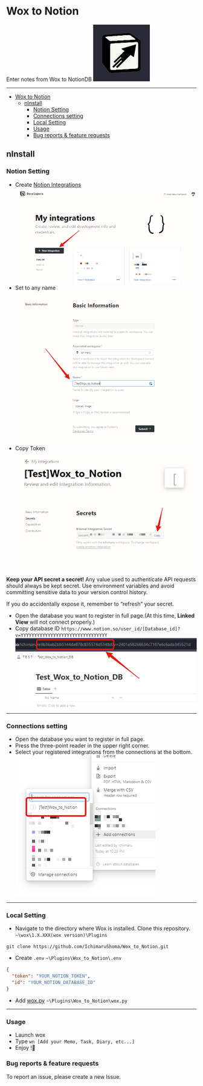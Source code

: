 # Wox to Notion

Enter notes from Wox to NotionDB
![rapid notion icon](Images/icon.png)

---

- [Wox to Notion](#wox-to-notion)
  - [nInstall](#ninstall)
    - [Notion Setting](#notion-setting)
    - [Connections setting](#connections-setting)
    - [Local Setting](#local-setting)
    - [Usage](#usage)
    - [Bug reports \& feature requests](#bug-reports--feature-requests)

## nInstall

### Notion Setting

- Create [Notion Integrations](https://www.notion.so/my-integrations)
  ![My-integrations-page](assets/My_integrations.png)
- Set to any name
  ![Set-Any-Name](assets/Set_any_name.png)
- Copy Token
  ![Notion-token](assets/Notion_token.png)

**Keep your API secret a secret!**
Any value used to authenticate API requests should always be kept secret.
Use environment variables and avoid committing sensitive data to your version control history.

If you do accidentally expose it, remember to “refresh” your secret.

- Open the database you want to register in full page.(At this time, **Linked View** will not connect properly.)
- Copy database ID
  `https://www.notion.so/user_id/[Database_id]?v=YYYYYYYYYYYYYYYYYYYYYYYYYYYYYYYY`
  ![Database-ID](assets/Notion_Database_ID.png)

---

### Connections setting

- Open the database you want to register in full page.
- Press the three-point reader in the upper right corner.
- Select your registered integrations from the connections at the bottom.
  ![Connections-my-integrations](assets/Connect_my_integrations.png)

---

### Local Setting

- Navigate to the directory where Wox is installed. Clone this repository.
  `~\wox\1.X.XXX(wox version)\Plugins`

```shell
git clone https://github.com/IchimaruShoma/Wox_to_Notion.git
```

- Create `.env`
  `~\Plugins\Wox_to_Notion\.env`

```json
{
  "token": "YOUR_NOTION_TOKEN",
  "id": "YOUR_NOTION_DATABASE_ID"
}
```

- Add [wox.py](https://github.com/Wox-launcher/Wox/blob/master/JsonRPC/wox.py)
  `~\Plugins\Wox_to_Notion\wox.py`

---

### Usage

- Launch wox
- Type `wn [Add your Memo, Task, Diary, etc...]`
- Enjoy !🎉

### Bug reports & feature requests

To report an issue, please create a new Issue.
